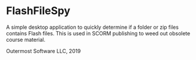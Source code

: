 # FlashFileSpy

A simple desktop application to quickly determine if a folder or zip files contains Flash files.
This is used in SCORM publishing to weed out obsolete course material.

Outermost Software LLC, 2019
